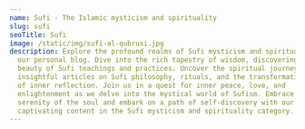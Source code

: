 ```yaml
---
name: Sufi - The Islamic mysticism and spirituality
slug: sufi
seoTitle: Sufi
image: /static/img/sufi-al-qubrusi.jpg
description: Explore the profound realms of Sufi mysticism and spirituality on
  our personal blog. Dive into the rich tapestry of wisdom, discovering the
  beauty of Sufi teachings and practices. Uncover the spiritual journey through
  insightful articles on Sufi philosophy, rituals, and the transformative power
  of inner reflection. Join us in a quest for inner peace, love, and
  enlightenment as we delve into the mystical world of Sufism. Embrace the
  serenity of the soul and embark on a path of self-discovery with our
  captivating content in the Sufi mysticism and spirituality category.
---
```

